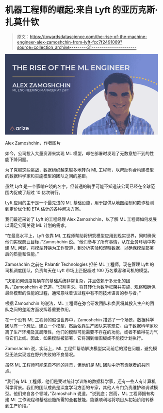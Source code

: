 # 机器工程师的崛起:来自 Lyft 的亚历克斯·扎莫什钦

> 原文：<https://towardsdatascience.com/the-rise-of-the-machine-engineer-alex-zamoshchin-from-lyft-fcc7f2491069?source=collection_archive---------31----------------------->

![](img/46b6f993226ef7894c86a44da5988588.png)

Alex Zamoshchin，作者图片

如今，公司投入大量资源来实现 ML 模型，却在部署时发现了无数意想不到的性能下降问题。

为了克服这些挑战，数据组织越来越多地转向 ML 工程师，以帮助弥合构建模型的数据科学家和实施模型的团队之间的差距。

虽然 Lyft 是一个家喻户晓的名字，但普通的骑手可能不知道该公司已经在全球范围内促成了超过 10 亿次骑行。

Lyft 应用的主干是一个最先进的 ML 基础设施，用于提供从地图绘制和欺诈检测到定价优化和 ETA 估计的各种解决方案。

我们最近采访了 Lyft 的工程经理 Alex Zamoshchin，以了解 ML 工程师如何发展以满足公司关键 ML 计划的需求。

“在最高水平上，Lyft 依靠 ML 工程师帮助将研究模型应用到现实世界，同时确保他们实现商业目标，”Zamoshchin 说。“他们参与了所有事情，从在业务环境中构建 ML 问题，将模型转换为工作管道，到分析实验和观察数据，以确保模型部署后的质量和性能。”

Zamoshchin 之前在 Palantir Technologies 担任 ML 工程师，现在管理 Lyft 的司机调度团队，负责每天在 Lyft 市场上匹配超过 100 万名乘客和司机的模型。

“决定如何调度每辆车的基础系统非常复杂，并且依赖于多元化的团队，”Zamoshchin 补充道。“识别需求、将其转化为数学框架并实施、观察和确保最终模型的性能的过程，通常意味着该过程中有不同技术语言的参与者。”

根据 Zamoshchin 的说法，ML 工程师在弥合研发团队和负责将其投入生产的团队之间的差距方面发挥着重要作用。

在一个没有 ML 工程师的假设世界中，Zamoshchin 描述了一个场景，数据科学团队有一个想法，建立一个模型，然后依靠生产团队来实现它。由于数据科学家脱离了生产环境及其局限性，他们的模型可能需要不存在的功能，或者不值得花力气将它们上线。因此，如果模型被部署，它将回到绘图板或不能按计划执行。

Zamoshchin 说，实际上，ML 工程师帮助解决模型实现前后的潜在问题，避免模型无法实现或在野外失败的不良情况。

虽然 ML 工程师可能来自不同的背景，但他们是 ML 团队中所有贡献者的共同点。

“我们有 ML 工程师，他们是受过统计学训练的数据科学家，还有一些人有计算机科学背景。我们的团队成员是深度学习方面的专家，其他人专门负责维护和调试模型。他们来自各个领域，”Zamoshchin 说道。“说到底；然而，ML 工程师拥有构建 ML 工作流程和基础设施所需的全套技能，能够顺利地将项目从初始阶段转移到生产阶段。”